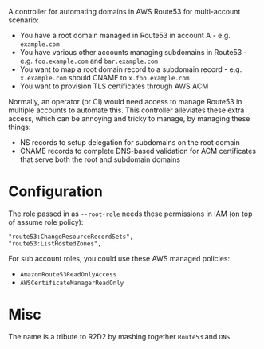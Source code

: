 A controller for automating domains in AWS Route53 for multi-account scenario:

- You have a root domain managed in Route53 in account A - e.g. `example.com`
- You have various other accounts managing subdomains in Route53 - e.g. `foo.example.com` and `bar.example.com`
- You want to map a root domain record to a subdomain record - e.g. `x.example.com` should CNAME to `x.foo.example.com`
- You want to provision TLS certificates through AWS ACM

Normally, an operator (or CI) would need access to manage Route53 in multiple accounts to automate this. This controller alleviates these extra access, which can be annoying and tricky to manage, by managing these things:

- NS records to setup delegation for subdomains on the root domain
- CNAME records to complete DNS-based validation for ACM certificates that serve both the root and subdomain domains

# Configuration

The role passed in as `--root-role` needs these permissions in IAM (on top of assume role policy):

```
"route53:ChangeResourceRecordSets",
"route53:ListHostedZones",
```

For sub account roles, you could use these AWS managed policies:

- `AmazonRoute53ReadOnlyAccess`
- `AWSCertificateManagerReadOnly`

# Misc

The name is a tribute to R2D2 by mashing together `Route53` and `DNS`.
